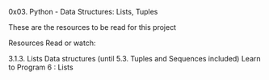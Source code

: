 0x03. Python - Data Structures: Lists, Tuples

These are the resources to be read for this project


Resources
Read or watch:

3.1.3. Lists
Data structures (until 5.3. Tuples and Sequences included)
Learn to Program 6 : Lists
